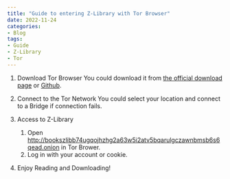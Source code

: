 ```yaml
---
title: "Guide to entering Z-Library with Tor Browser"
date: 2022-11-24
categories:
- Blog
tags:
- Guide
- Z-Library
- Tor
---
```


1. Download Tor Browser
   You could download it from [the official download page](https://www.torproject.org/download) or [Github](https://github.com/TheTorProject/gettorbrowser/releases/).

2. Connect to the Tor Network
   You could select your location and connect to a Bridge if connection fails.

3. Access to Z-Library
   1. Open http://bookszlibb74ugqojhzhg2a63w5i2atv5bqarulgczawnbmsb6s6qead.onion in Tor Brower.
   2. Log in with your account or cookie.

4. Enjoy Reading and Downloading!
